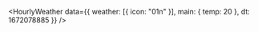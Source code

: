 <HourlyWeather data={{
    weather: [{
        icon: "01n"
    }],
   main: {
        temp: 20
   },
   dt: 1672078885
}} />
